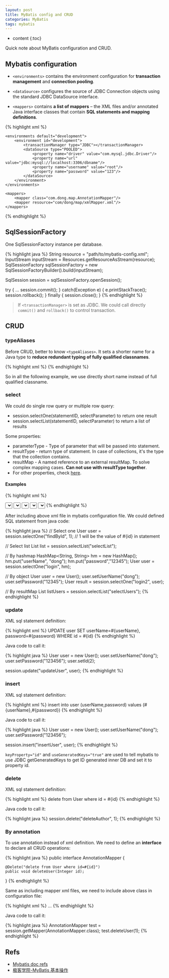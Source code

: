 ```yaml
---
layout: post
title: MyBatis config and CRUD
categories: MyBatis
tags: mybatis
---
```

* content
{:toc}

Quick note about MyBatis configuration and CRUD.

## Mybatis configuration

* `<environments>` contains the environment configuration for **transaction management** and **connection pooling**. 

* `<dataSource>` configures the source of JDBC Connection objects using the standard JDBC DataSource interface.

* `<mappers>` contains **a list of mappers** – the XML files and/or annotated Java interface classes that contain **SQL statements and mapping definitions**.

{% highlight xml %}
<?xml version="1.0" encoding="UTF-8" ?>
<!DOCTYPE configuration
    PUBLIC "-//mybatis.org//DTD Config 3.0//EN"
    "http://mybatis.org/dtd/mybatis-3-config.dtd">

<configuration>

  	<environments default="development">
    	<environment id="development">
      		<transactionManager type="JDBC"></transactionManager>
      		<dataSource type="POOLED">
        		<property name="driver" value="com.mysql.jdbc.Driver"/>
        		<property name="url" value="jdbc:mysql://localhost:3306/dbname"/>
        		<property name="username" value="root"/>
        		<property name="password" value="123"/>
      		</dataSource>
    	</environment>
  	</environments>

  	<mappers>
  		<mapper class="com.dong.map.AnnotationMapper"/>
	    <mapper resource="com/dong/map/xmlMapper.xml"/>
  	</mappers>

</configuration>
{% endhighlight %}

## SqlSessionFactory

One SqlSessionFactory instance per database. 

{% highlight java %}
String resource = "path/to/mybatis-config.xml";
InputStream inputStream = Resources.getResourceAsStream(resource);
SqlSessionFactory sqlSessionFactory = new SqlSessionFactoryBuilder().build(inputStream);

SqlSession session = sqlSessionFactory.openSession();

try {
  	...
  	session.commit();
} catch(Exception e) {
	e.printStackTrace();
	session.rollback(); 
} finally {
	session.close();
}
{% endhighlight %}

> If `<transactionManager>` is set as JDBC. We could call directly `commit()` and `rollback()` to control transaction.

## CRUD

### typeAliases

Before CRUD, better to know `<typeAliases>`. It sets a shorter name for a Java type to **reduce redundant typing of fully qualified classnames**.

{% highlight xml %}
<typeAliases>
	<typeAlias alias="User" type="com.dong.demo.User"/>
</typeAliases>
{% endhighlight %}

So in all the following example, we use directly short name instead of full qualified classname.

### select

We could do single row query or multiple row query:

* session.selectOne(statementID, selectParameter) to return one result
* session.selectList(statementID, selectParameter) to return a list of results

Some properties:

* parameterType - Type of parameter that will be passed into statement.
* resultType - return type of statement. In case of collections, it's the type that the collection contains. 
* resultMap - A named reference to an external resultMap. To solve complex mapping cases. **Can not use with resultType together**.
* For other properties, check [here](http://www.mybatis.org/mybatis-3/zh/sqlmap-xml.html#select).

#### Examples

{% highlight xml %}
<!-- #{id} type is int, and return type is User -->
<select id="findById" parameterType="int" resultType="User">
	select * from user where id=#{id}
</select>

<!-- return type User is the type that the collection contains -->
<select id="selectList" resultType="User">
	select * from user
</select>

<!-- HashMap -->
<!-- #{userName} and #(password) use key values in hashmap to set values -->
<select id="login" parameterType="hashmap" resultType="User">
	select * from user where userName=#{userName} and password=#{password}
</select>

<!-- Object as parameter type -->
<!-- #{userName} and #(password) use the same name as properties of User object -->
<select id="login" parameterType="User" resultType="User">
	select * from user where userName=#{userName} and password=#{password}
</select>

<!-- resultMap -->
<!-- A simple resultMap to tell which property in User object matches which column -->
<!-- in databse. It could solve column name mismatches -->
<resultMap id="userMap" type="User"> 
	<id property="id" column="id"/>
	<result property="userName" column="userName"/> 
	<result property="password" column="password"/> 
</resultMap>
<select id="selectUsers" resultMap="userMap"> 
	select id, userName, password from User
</select>
{% endhighlight %}

After including above xml file in mybatis configuration file. We could defined SQL statement from java code:

{% highlight java %}
// Select one
User user = session.selectOne("findById", 1); // 1 will be the value of #{id} in statement

// Select list
List<User> list = session.selectList("selectList");

// By hashmap
HashMap<String, String> hm = new HashMap();
hm.put("userName", "dong");
hm.put("password","12345");
User user = session.selectOne("login", hm);

// By object
User user = new User();
user.setUserName("dong");
user.setPassword("12345");
User result = session.selectOne("login2", user);

// By resultMap
List<User> listUsers = session.selectList("selectUsers");
{% endhighlight %}

### update

XML sql statement definition:

{% highlight xml %}
<update id="updateUser" parameterType="User">
	UPDATE user SET
	userName=#{userName},
	password=#{password}
	WHERE id = #{id}
</update>
{% endhighlight %}

Java code to call it: 

{% highlight java %}
User user = new User(); 
user.setUserName("dong");
user.setPassword("123456");
user.setId(2);

session.update("updateUser", user);
{% endhighlight %}

### insert

XML sql statement definition:

{% highlight xml %}
<insert id="insertUser" parameterType="User" statementType="PREPARED"
	keyProperty="id" useGeneratedKeys="true">
	insert into user
	(userName,password) values
	(#{userName},#{password})
</insert>
{% endhighlight %}

Java code to call it: 

{% highlight java %}
User user = new User(); 
user.setUserName("dong");
user.setPassword("123456");

session.insert("insertUser", user);
{% endhighlight %}

`keyProperty="id"` and `useGeneratedKeys="true"` are used to tell mybatis to use JDBC getGeneratedKeys to get ID generated inner DB and set it to property id.

### delete

XML sql statement definition:

{% highlight xml %}
<delete id="deleteAuthor" parameterType="int">
  	delete from User where id = #{id}
</delete>
{% endhighlight %}

Java code to call it:

{% highlight java %}
session.delete("deleteAuthor", 1);
{% endhighlight %}
	
### By annotation

To use annotation instead of xml definition. We need to define an **interface** to declare all CRUD operations:

{% highlight java %}
public interface AnnotationMapper {

	@Delete("delete from User where id=#{id}")
	public void deleteUser(Integer id);

}
{% endhighlight %}

Same as including mapper xml files, we need to include above class in configuration file:

{% highlight xml %}
<mappers>
  	<mapper class="com.dong.map.AnnotationMapper"/>
	...
</mappers>
{% endhighlight %}

Java code to call it:

{% highlight java %}
AnnotationMapper test = session.getMapper(AnnotationMapper.class);
test.deleteUser(1);
{% endhighlight %}

## Refs

* [Mybatis doc refs](http://www.mybatis.org/mybatis-3/index.html)
* [极客学院-MyBatis 基本操作](http://jiuye.jikexueyuan.com/play?id=880&class_id=36)
